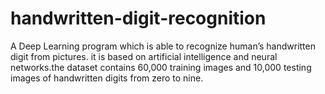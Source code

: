 # handwritten-digit-recognition

A Deep Learning program  which is able to recognize human’s handwritten digit from pictures. it is based on artificial intelligence and neural networks.the dataset contains 60,000 training images and 10,000 testing images of handwritten digits from zero to nine.
